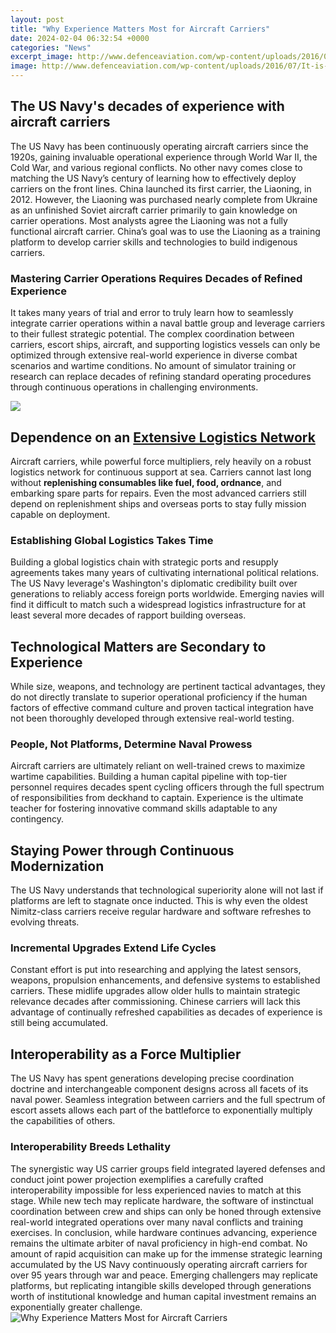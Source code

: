 ```yaml
---
layout: post
title: "Why Experience Matters Most for Aircraft Carriers"
date: 2024-02-04 06:32:54 +0000
categories: "News"
excerpt_image: http://www.defenceaviation.com/wp-content/uploads/2016/07/It-is-impossible-to-take-off-conventionally-from-and-aircraft-carrier.jpg
image: http://www.defenceaviation.com/wp-content/uploads/2016/07/It-is-impossible-to-take-off-conventionally-from-and-aircraft-carrier.jpg
---
```


## The **US Navy's decades of experience** with aircraft carriers
The US Navy has been continuously operating aircraft carriers since the 1920s, gaining invaluable operational experience through World War II, the Cold War, and various regional conflicts. No other navy comes close to matching the US Navy’s century of learning how to effectively deploy carriers on the front lines. 
China launched its first carrier, the Liaoning, in 2012. However, the Liaoning was purchased nearly complete from Ukraine as an unfinished Soviet aircraft carrier primarily to gain knowledge on carrier operations. Most analysts agree the Liaoning was not a fully functional aircraft carrier. China’s goal was to use the Liaoning as a training platform to develop carrier skills and technologies to build indigenous carriers.
### Mastering Carrier Operations Requires Decades of Refined Experience
It takes many years of trial and error to truly learn how to seamlessly integrate carrier operations within a naval battle group and leverage carriers to their fullest strategic potential. The complex coordination between carriers, escort ships, aircraft, and supporting logistics vessels can only be optimized through extensive real-world experience in diverse combat scenarios and wartime conditions. No amount of simulator training or research can replace decades of refining standard operating procedures through continuous operations in challenging environments.

![](https://i0.wp.com/www.defenceaviation.com/wp-content/uploads/2016/07/Little-Known-Facts-About-Aircraft-Carriers-And-Why-They-Matter.jpg?resize=620%2C330&amp;ssl=1)
## Dependence on an [Extensive Logistics Network](https://fistore.mysenprints.com/collection/aispuro)
Aircraft carriers, while powerful force multipliers, rely heavily on a robust logistics network for continuous support at sea. Carriers cannot last long without **replenishing consumables like fuel, food, ordnance**, and embarking spare parts for repairs. Even the most advanced carriers still depend on replenishment ships and overseas ports to stay fully mission capable on deployment. 
### Establishing Global Logistics Takes Time
Building a global logistics chain with strategic ports and resupply agreements takes many years of cultivating international political relations. The US Navy leverage's Washington's diplomatic credibility built over generations to reliably access foreign ports worldwide. Emerging navies will find it difficult to match such a widespread logistics infrastructure for at least several more decades of rapport building overseas.
## Technological Matters are Secondary to Experience 
While size, weapons, and technology are pertinent tactical advantages, they do not directly translate to superior operational proficiency if the human factors of effective command culture and proven tactical integration have not been thoroughly developed through extensive real-world testing.
### People, Not Platforms, Determine Naval Prowess
Aircraft carriers are ultimately reliant on well-trained crews to maximize wartime capabilities. Building a human capital pipeline with top-tier personnel requires decades spent cycling officers through the full spectrum of responsibilities from deckhand to captain. Experience is the ultimate teacher for fostering innovative command skills adaptable to any contingency.
## Staying Power through Continuous **Modernization**
The US Navy understands that technological superiority alone will not last if platforms are left to stagnate once inducted. This is why even the oldest Nimitz-class carriers receive regular hardware and software refreshes to evolving threats.
### Incremental Upgrades Extend Life Cycles
Constant effort is put into researching and applying the latest sensors, weapons, propulsion enhancements, and defensive systems to established carriers. These midlife upgrades allow older hulls to maintain strategic relevance decades after commissioning. Chinese carriers will lack this advantage of continually refreshed capabilities as decades of experience is still being accumulated.
## Interoperability as a Force Multiplier
The US Navy has spent generations developing precise coordination doctrine and interchangeable component designs across all facets of its naval power. Seamless integration between carriers and the full spectrum of escort assets allows each part of the battleforce to exponentially multiply the capabilities of others.
### Interoperability Breeds Lethality 
The synergistic way US carrier groups field integrated layered defenses and conduct joint power projection exemplifies a carefully crafted interoperability impossible for less experienced navies to match at this stage. While new tech may replicate hardware, the software of instinctual coordination between crew and ships can only be honed through extensive real-world integrated operations over many naval conflicts and training exercises.
In conclusion, while hardware continues advancing, experience remains the ultimate arbiter of naval proficiency in high-end combat. No amount of rapid acquisition can make up for the immense strategic learning accumulated by the US Navy continuously operating aircraft carriers for over 95 years through war and peace. Emerging challengers may replicate platforms, but replicating intangible skills developed through generations worth of institutional knowledge and human capital investment remains an exponentially greater challenge.
![Why Experience Matters Most for Aircraft Carriers](http://www.defenceaviation.com/wp-content/uploads/2016/07/It-is-impossible-to-take-off-conventionally-from-and-aircraft-carrier.jpg)